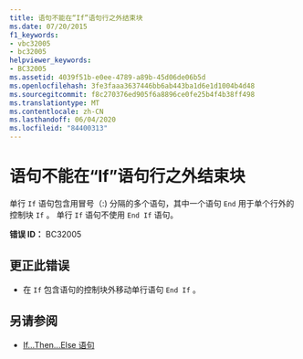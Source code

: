 ```yaml
---
title: 语句不能在“If”语句行之外结束块
ms.date: 07/20/2015
f1_keywords:
- vbc32005
- bc32005
helpviewer_keywords:
- BC32005
ms.assetid: 4039f51b-e0ee-4789-a89b-45d06de06b5d
ms.openlocfilehash: 3fe3faaa3637446bb6ab443ba1d6e1d1004b4d48
ms.sourcegitcommit: f8c270376ed905f6a8896ce0fe25b4f4b38ff498
ms.translationtype: MT
ms.contentlocale: zh-CN
ms.lasthandoff: 06/04/2020
ms.locfileid: "84400313"
---
```

# <a name="statement-cannot-end-a-block-outside-of-a-line-if-statement"></a>语句不能在“If”语句行之外结束块
单行 `If` 语句包含用冒号（:) 分隔的多个语句，其中一个语句 `End` 用于单个行外的控制块 `If` 。 单行 `If` 语句不使用 `End If` 语句。  
  
 **错误 ID：** BC32005  
  
## <a name="to-correct-this-error"></a>更正此错误  
  
- 在 `If` 包含语句的控制块外移动单行语句 `End If` 。  
  
## <a name="see-also"></a>另请参阅

- [If...Then...Else 语句](../statements/if-then-else-statement.md)
